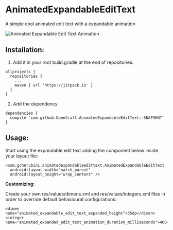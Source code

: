 # AnimatedExpandableEditText
A simple cool animated edit text with a expandable animation

![Animated Expandable Edit Text Animation](https://media.giphy.com/media/3ohhwxUxWnytY33gRi/giphy.gif)

## Installation:
1. Add it in your root build.gradle at the end of repositories:
```
allprojects {
  repositories {
    ...
    maven { url 'https://jitpack.io' }
  }
}
```
2. Add the dependency
```
dependencies {
  compile 'com.github.OpenCraft:AnimatedExpandableEditText:-SNAPSHOT'
}
```

## Usage:
Start using the expandable edit text adding the component below inside your layout file:
```
<com.gcherubini.animatedexpandableedittext.AnimatedExpandableEditText
  android:layout_width="match_parent"
  android:layout_height="wrap_content" />
```

**Customizing:** <br />

Create your own res/values/dimens.xml and res/values/integers.xml files in order to override default behavioural configurations:

```
<dimen name="animated_expandable_edit_text_expanded_height">35dp</dimen>
<integer name="animated_expanded_edit_text_animation_duration_milliseconds">400</integer>
```
